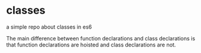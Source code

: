 # classes
a simple repo about classes in es6

The main difference between function declarations and class declarations is that function declarations are hoisted and class declarations are not.
